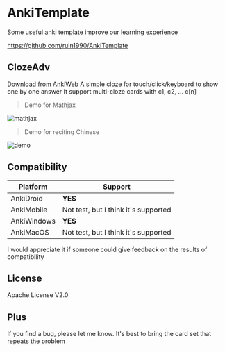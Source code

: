 # AnkiTemplate
Some useful anki template improve our learning experience

https://github.com/ruin1990/AnkiTemplate

## ClozeAdv 
[Download from AnkiWeb](https://ankiweb.net/shared/info/457099967)
A simple cloze for touch/click/keyboard to show one by one answer
It support multi-cloze cards with c1, c2, ... c[n]

> Demo for Mathjax

![mathjax](https://s2.loli.net/2022/01/18/bMEhgUJaDLcqk8r.gif)

> Demo for reciting Chinese

![demo](https://s3.bmp.ovh/imgs/2021/12/a08a795d540e1a09.gif)

## Compatibility
| Platform | Support |
| ---- | ---- |
| AnkiDroid     | **YES** |
|   AnkiMobile   | Not test, but I think it's supported |
|  AnkiWindows    | **YES** |
|   AnkiMacOS   |  Not test, but I think it's supported   |

I would appreciate it if someone could give feedback on the results of compatibility

## License
Apache License V2.0

## Plus
If you find a bug, please let me know. It's best to bring the card set that repeats the problem
